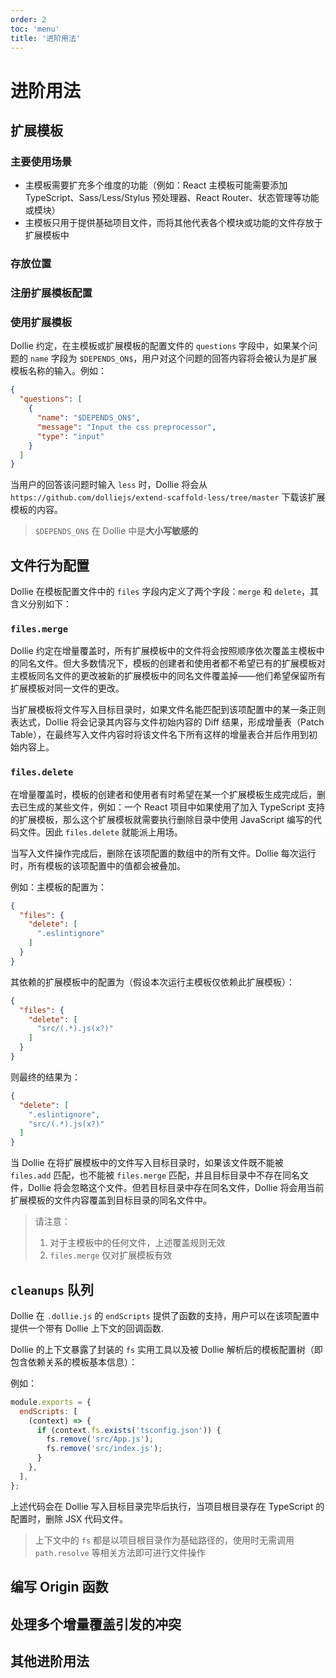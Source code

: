 ```yaml
---
order: 2
toc: 'menu'
title: '进阶用法'
---
```


# 进阶用法

## 扩展模板

### 主要使用场景

- 主模板需要扩充多个维度的功能（例如：React 主模板可能需要添加 TypeScript、Sass/Less/Stylus 预处理器、React Router、状态管理等功能或模块）
- 主模板只用于提供基础项目文件，而将其他代表各个模块或功能的文件存放于扩展模板中

### 存放位置

### 注册扩展模板配置

### 使用扩展模板

Dollie 约定，在主模板或扩展模板的配置文件的 `questions` 字段中，如果某个问题的 `name` 字段为 `$DEPENDS_ON$`，用户对这个问题的回答内容将会被认为是扩展模板名称的输入。例如：

```json
{
  "questions": [
    {
      "name": "$DEPENDS_ON$",
      "message": "Input the css preprocessor",
      "type": "input"
    }
  ]
}
```

当用户的回答该问题时输入 `less` 时，Dollie 将会从 `https://github.com/dolliejs/extend-scaffold-less/tree/master` 下载该扩展模板的内容。

> `$DEPENDS_ON$` 在 Dollie 中是**大小写敏感的**

## 文件行为配置

Dollie 在模板配置文件中的 `files` 字段内定义了两个字段：`merge` 和 `delete`，其含义分别如下：

### `files.merge`

Dollie 约定在增量覆盖时，所有扩展模板中的文件将会按照顺序依次覆盖主模板中的同名文件。但大多数情况下，模板的创建者和使用者都不希望已有的扩展模板对主模板同名文件的更改被新的扩展模板中的同名文件覆盖掉——他们希望保留所有扩展模板对同一文件的更改。

当扩展模板将文件写入目标目录时，如果文件名能匹配到该项配置中的某一条正则表达式，Dollie 将会记录其内容与文件初始内容的 Diff 结果，形成增量表（Patch Table），在最终写入文件内容时将该文件名下所有这样的增量表合并后作用到初始内容上。

### `files.delete`

在增量覆盖时，模板的创建者和使用者有时希望在某一个扩展模板生成完成后，删去已生成的某些文件，例如：一个 React 项目中如果使用了加入 TypeScript 支持的扩展模板，那么这个扩展模板就需要执行删除目录中使用 JavaScript 编写的代码文件。因此 `files.delete` 就能派上用场。

当写入文件操作完成后，删除在该项配置的数组中的所有文件。Dollie 每次运行时，所有模板的该项配置中的值都会被叠加。

例如：主模板的配置为：

```json
{
  "files": {
    "delete": [
      ".eslintignore"
    ]
  }
}
```

其依赖的扩展模板中的配置为（假设本次运行主模板仅依赖此扩展模板）：

```json
{
  "files": {
    "delete": [
      "src/(.*).js(x?)"
    ]
  }
}
```

则最终的结果为：

```json
{
  "delete": [
    ".eslintignore",
    "src/(.*).js(x?)"
  ]
}
```

当 Dollie 在将扩展模板中的文件写入目标目录时，如果该文件既不能被 `files.add` 匹配，也不能被 `files.merge` 匹配，并且目标目录中不存在同名文件，Dollie 将会忽略这个文件。但若目标目录中存在同名文件，Dollie 将会用当前扩展模板的文件内容覆盖到目标目录的同名文件中。

> 请注意：
> 1. 对于主模板中的任何文件，上述覆盖规则无效
> 2. `files.merge` 仅对扩展模板有效

## `cleanups` 队列

Dollie 在 `.dollie.js` 的 `endScripts` 提供了函数的支持，用户可以在该项配置中提供一个带有 Dollie 上下文的回调函数.

Dollie 的上下文暴露了封装的 `fs` 实用工具以及被 Dollie 解析后的模板配置树（即包含依赖关系的模板基本信息）：

例如：

```js
module.exports = {
  endScripts: [
    (context) => {
      if (context.fs.exists('tsconfig.json')) {
        fs.remove('src/App.js');
        fs.remove('src/index.js');
      }
    },
  ],
};
```

上述代码会在 Dollie 写入目标目录完毕后执行，当项目根目录存在 TypeScript 的配置时，删除 JSX 代码文件。

> 上下文中的 `fs` 都是以项目根目录作为基础路径的，使用时无需调用 `path.resolve` 等相关方法即可进行文件操作

## 编写 Origin 函数

## 处理多个增量覆盖引发的冲突

## 其他进阶用法
